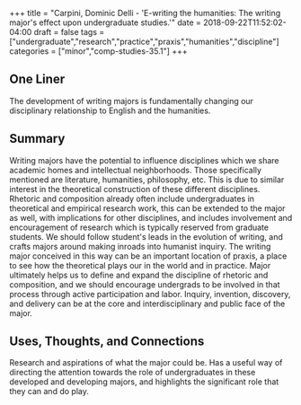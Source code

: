 +++
title = "Carpini, Dominic Delli - 'E-writing the humanities: The writing major's effect upon undergraduate studies.'"
date = 2018-09-22T11:52:02-04:00
draft = false
tags = ["undergraduate","research","practice","praxis","humanities","discipline"]
categories = ["minor","comp-studies-35.1"]
+++
## One Liner
The development of writing majors is fundamentally changing our disciplinary relationship to English and the humanities.

## Summary
Writing majors have the potential to influence disciplines which we share academic homes and intellectual neighborhoods. Those specifically mentioned are literature, humanities, philosophy, etc. This is due to similar interest in the theoretical construction of these different disciplines. Rhetoric and composition already often include undergraduates in theoretical and empirical research work, this can be extended to the major as well, with implications for other disciplines, and includes involvement and encouragement of research which is typically reserved from graduate students. We should follow student's leads in the evolution of writing, and crafts majors around making inroads into humanist inquiry. The writing major conceived in this way can be an important location of praxis, a place to see how the theoretical plays our in the world and in practice. Major ultimately helps us to define and expand the discipline of rhetoric and composition, and we should encourage undergrads to be involved in that process through active participation and labor. Inquiry, invention, discovery, and delivery can be at the core and interdisciplinary and public face of the major.

## Uses, Thoughts, and Connections
Research and aspirations of what the major could be. Has a useful way of directing the attention towards the role of undergraduates in these developed and developing majors, and highlights the significant role that they can and do play.
